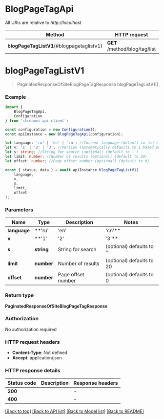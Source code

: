 # BlogPageTagApi

All URIs are relative to *http://localhost*

|Method | HTTP request | Description|
|------------- | ------------- | -------------|
|**blogPageTagListV1**(#blogpagetaglistv1) | **GET** /method/blog/tag/list | Get list of blog pages|

# **blogPageTagListV1**
> PaginatedResponseOfSiteBlogPageTagResponse blogPageTagListV1()


### Example

```typescript
import {
    BlogPageTagApi,
    Configuration
} from 'streamvi-api-client';

const configuration = new Configuration();
const apiInstance = new BlogPageTagApi(configuration);

let language: 'ru' | 'en' | 'cn'; //Current language (default to 'en')
let v: '1' | '2' | '3'; //Version (automatically defaults to 1 based on method version, can be overridden) (optional) (default to '1')
let s: string; //String for search (optional) (default to '')
let limit: number; //Number of results (optional) (default to 20)
let offset: number; //Page offset number (optional) (default to 0)

const { status, data } = await apiInstance.blogPageTagListV1(
    language,
    v,
    s,
    limit,
    offset
);
```

### Parameters

|Name | Type | Description  | Notes|
|------------- | ------------- | ------------- | -------------|
| **language** | **'ru' | 'en' | 'cn'** | Current language | defaults to 'en'|
| **v** | **'1' | '2' | '3'** | Version (automatically defaults to 1 based on method version, can be overridden) | (optional) defaults to '1'|
| **s** | **string** | String for search | (optional) defaults to ''|
| **limit** | **number** | Number of results | (optional) defaults to 20|
| **offset** | **number** | Page offset number | (optional) defaults to 0|


### Return type

**PaginatedResponseOfSiteBlogPageTagResponse**

### Authorization

No authorization required

### HTTP request headers

 - **Content-Type**: Not defined
 - **Accept**: application/json


### HTTP response details
| Status code | Description | Response headers |
|-------------|-------------|------------------|
|**200** |  |  -  |
|**400** |  |  -  |

[[Back to top]](#) [[Back to API list]](../README.md#documentation-for-api-endpoints) [[Back to Model list]](../README.md#documentation-for-models) [[Back to README]](../README.md)

